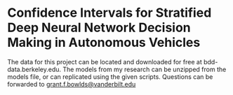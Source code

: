 # Confidence Intervals for Stratified Deep Neural Network Decision Making in Autonomous Vehicles
The data for this project can be located and downloaded for free at bdd-data.berkeley.edu. The models from my research can be unzipped from the models file, or can replicated using the given scripts. Questions can be forwarded to grant.f.bowlds@vanderbilt.edu
